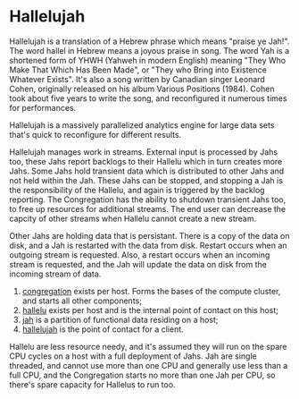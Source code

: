 # Hallelujah

Hallelujah is a translation of a Hebrew phrase which means "praise ye Jah!". The word hallel in Hebrew means a joyous praise in song. The word Yah is a shortened form of YHWH (Yahweh in modern English) meaning "They Who Make That Which Has Been Made", or "They who Bring into Existence Whatever Exists". It's also a song written by Canadian singer Leonard Cohen, originally released on his album Various Positions (1984). Cohen took about five years to write the song, and reconfigured it numerous times for performances.

Hallelujah is a massively parallelized analytics engine for large data sets that's quick to reconfigure for different results.

Hallelujah manages work in streams. External input is processed by Jahs too,
these Jahs report backlogs to their Hallelu which in turn creates more Jahs.
Some Jahs hold transient data which is distributed to other Jahs and not
held within the Jah. These Jahs can be stopped, and stopping a Jah is the
responsibility of the Hallelu, and again is triggered by the backlog reporting.
The Congregation has the ability to shutdown transient Jahs too, to free up
resources for additional streams. The end user can decrease the capcity of
other streams when Hallelu cannot create a new stream.

Other Jahs are holding data that is persistant. There is a copy
of the data on disk, and a Jah is restarted with the data from disk.
Restart occurs when an outgoing stream is requested. Also, a restart occurs
when an incoming stream is requested, and the Jah will update the data on
disk from the incoming stream of data.

1. <a href="congregation.py">congregation</a> exists per host. Forms the bases of the compute cluster, and starts all other components;
2. <a href="hallelu.py">hallelu</a> exists per host and is the internal point of contact on this host;
3. <a href="jah.py">jah</a> is a partition of functional data residing on a host;
4. <a href="hallelujah.py">hallelujah</a> is the point of contact for a client.

 Hallelu are less resource needy, and it's assumed they will run on the spare
 CPU cycles on a host with a full deployment of Jahs. Jah are single
 threaded, and cannot use more than one CPU and generally use less than a full
 CPU, and the Congregation starts no more than one Jah per CPU, so there's
 spare capacity for Hallelus to run too.




